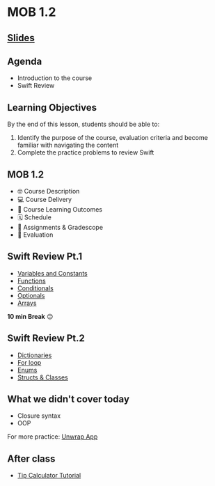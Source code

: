 # MOB 1.2

## [Slides](https://make-school-courses.github.io/MOB-1.2-Introduction-to-iOS-Development/Slides/00-Swift-Review/README.html ':ignore')

<!-- > -->

## Agenda

- Introduction to the course
- Swift Review

<!-- > -->

## Learning Objectives

By the end of this lesson, students should be able to:

1. Identify the purpose of the course, evaluation criteria and become familiar with navigating the content
1. Complete the practice problems to review Swift

<!-- > -->

## MOB 1.2

- 🤓 Course Description
- 💻 Course Delivery
- 🧠 Course Learning Outcomes
- 🗓 Schedule
- 📓 Assignments & Gradescope
- 💯 Evaluation

<!-- > -->

## Swift Review Pt.1

- [Variables and Constants](https://replit.com/join/ahiywcod-adrianagonzale2)
- [Functions](https://replit.com/join/cahszvup-adrianagonzale2)
- [Conditionals](https://replit.com/join/svebdszt-adrianagonzale2)
- [Optionals](https://replit.com/join/fyxfsfah-adrianagonzale2)
- [Arrays](https://replit.com/join/gdioalzn-adrianagonzale2)

<!-- > -->

**10 min Break** 😌

<!-- > -->

## Swift Review Pt.2

- [Dictionaries](https://replit.com/join/gfqekvad-adrianagonzale2)
- [For loop](https://replit.com/join/vyyuagcl-adrianagonzale2)
- [Enums](https://replit.com/join/vtwqyqgs-adrianagonzale2)
- [Structs & Classes](https://replit.com/join/zwurbofm-adrianagonzale2)

<!-- > -->

## What we didn't cover today

- Closure syntax
- OOP

For more practice: [Unwrap App](https://apps.apple.com/us/app/unwrap/id1440611372)

<!-- > -->

## After class

- [Tip Calculator Tutorial](https://www.makeschool.com/online-courses/tutorials/build-a-tip-calculator-in-swift-4/intro-tip-calculator)
